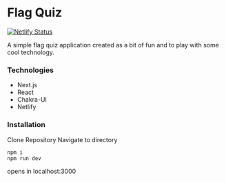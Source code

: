 # Flag Quiz

[![Netlify Status](https://api.netlify.com/api/v1/badges/7bc75d91-42e3-4a04-b980-581137eebf51/deploy-status)](https://app.netlify.com/sites/eeyans-flag-quiz/deploys)

A simple flag quiz application created as a bit of fun and to play with some cool technology.

### Technologies
 - Next.js
 - React
 - Chakra-UI
 - Netlify

### Installation

Clone Repository
Navigate to directory

```
npm i
npm run dev
```

opens in localhost:3000